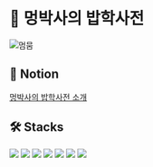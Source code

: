 # 🐶 멍박사의 밥학사전

![멈뭄](https://user-images.githubusercontent.com/63863627/163396358-c6febc95-10bb-4d71-9bd0-6266bb8321dd.jpg)

## 🙂 Notion
[멍박사의 밥학사전 소개](https://ambitious-salt-4a6.notion.site/31722378589f4826bda53db4e0b34023)


## 🛠 Stacks
<img src="https://img.shields.io/badge/kotlin-7F52FF?style=for-the-badge&logo=kotlin&logoColor=white"> <img src="https://img.shields.io/badge/spring_boot-6DB33F?style=for-the-badge&logo=springboot&logoColor=white"> <img src="https://img.shields.io/badge/spring_data_jpa-6DB33F?style=for-the-badge&logo=spring&logoColor=white"> <img src="https://img.shields.io/badge/aws-232F3E?style=for-the-badge&logo=amazonaws&logoColor=white"> <img src="https://img.shields.io/badge/mysql-4479A1?style=for-the-badge&logo=mysql&logoColor=white"> <img src="https://img.shields.io/badge/firebase-FFCA28?style=for-the-badge&logo=firebase&logoColor=white"> <img src="https://img.shields.io/badge/travis_ci-3EAAAF?style=for-the-badge&logo=travisci&logoColor=white">
